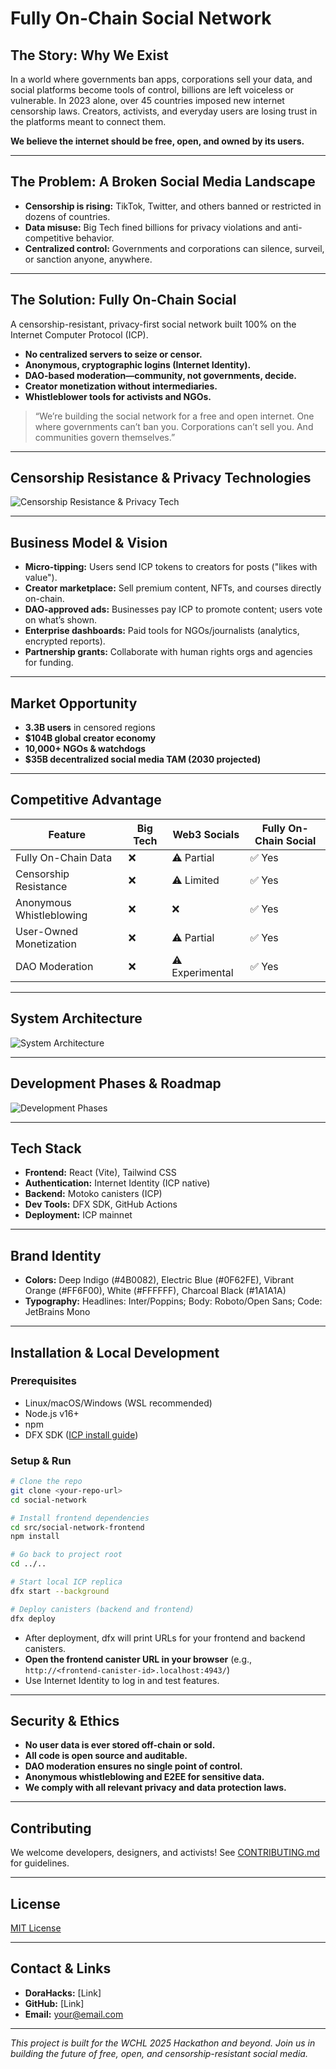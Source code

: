 # Fully On-Chain Social Network

## The Story: Why We Exist

In a world where governments ban apps, corporations sell your data, and social platforms become tools of control, billions are left voiceless or vulnerable. In 2023 alone, over 45 countries imposed new internet censorship laws. Creators, activists, and everyday users are losing trust in the platforms meant to connect them.

**We believe the internet should be free, open, and owned by its users.**

---

## The Problem: A Broken Social Media Landscape
- **Censorship is rising:** TikTok, Twitter, and others banned or restricted in dozens of countries.
- **Data misuse:** Big Tech fined billions for privacy violations and anti-competitive behavior.
- **Centralized control:** Governments and corporations can silence, surveil, or sanction anyone, anywhere.

---

## The Solution: Fully On-Chain Social
A censorship-resistant, privacy-first social network built 100% on the Internet Computer Protocol (ICP).
- **No centralized servers to seize or censor.**
- **Anonymous, cryptographic logins (Internet Identity).**
- **DAO-based moderation—community, not governments, decide.**
- **Creator monetization without intermediaries.**
- **Whistleblower tools for activists and NGOs.**

> “We’re building the social network for a free and open internet. One where governments can’t ban you. Corporations can’t sell you. And communities govern themselves.”

---

## Censorship Resistance & Privacy Technologies
![Censorship Resistance & Privacy Tech](./docs/Censorship%20Resistance%20&%20Privacy%20Technologies%20Diagram.png)

---

## Business Model & Vision
- **Micro-tipping:** Users send ICP tokens to creators for posts ("likes with value").
- **Creator marketplace:** Sell premium content, NFTs, and courses directly on-chain.
- **DAO-approved ads:** Businesses pay ICP to promote content; users vote on what’s shown.
- **Enterprise dashboards:** Paid tools for NGOs/journalists (analytics, encrypted reports).
- **Partnership grants:** Collaborate with human rights orgs and agencies for funding.

---

## Market Opportunity
- **3.3B users** in censored regions
- **$104B global creator economy**
- **10,000+ NGOs & watchdogs**
- **$35B decentralized social media TAM (2030 projected)**

---

## Competitive Advantage
| Feature                  | Big Tech | Web3 Socials | Fully On-Chain Social |
|-------------------------|----------|--------------|----------------------|
| Fully On-Chain Data     | ❌       | ⚠️ Partial   | ✅ Yes               |
| Censorship Resistance   | ❌       | ⚠️ Limited   | ✅ Yes               |
| Anonymous Whistleblowing| ❌       | ❌           | ✅ Yes               |
| User-Owned Monetization | ❌       | ⚠️ Partial   | ✅ Yes               |
| DAO Moderation          | ❌       | ⚠️ Experimental| ✅ Yes              |

---

## System Architecture
![System Architecture](./docs/Fully%20On-Chain%20Social%20Network%20Architecture.png)

---

## Development Phases & Roadmap
![Development Phases](./docs/Desarrollo%20de%20Red%20Social%20On-Chain.png)

---

## Tech Stack
- **Frontend:** React (Vite), Tailwind CSS
- **Authentication:** Internet Identity (ICP native)
- **Backend:** Motoko canisters (ICP)
- **Dev Tools:** DFX SDK, GitHub Actions
- **Deployment:** ICP mainnet

---

## Brand Identity
- **Colors:** Deep Indigo (#4B0082), Electric Blue (#0F62FE), Vibrant Orange (#FF6F00), White (#FFFFFF), Charcoal Black (#1A1A1A)
- **Typography:** Headlines: Inter/Poppins; Body: Roboto/Open Sans; Code: JetBrains Mono

---

## Installation & Local Development

### Prerequisites
- Linux/macOS/Windows (WSL recommended)
- Node.js v16+
- npm
- DFX SDK ([ICP install guide](https://internetcomputer.org/docs/current/developer-docs/setup/install))

### Setup & Run

```bash
# Clone the repo
git clone <your-repo-url>
cd social-network

# Install frontend dependencies
cd src/social-network-frontend
npm install

# Go back to project root
cd ../..

# Start local ICP replica
dfx start --background

# Deploy canisters (backend and frontend)
dfx deploy
```

- After deployment, dfx will print URLs for your frontend and backend canisters.
- **Open the frontend canister URL in your browser** (e.g., `http://<frontend-canister-id>.localhost:4943/`)
- Use Internet Identity to log in and test features.

---

## Security & Ethics
- **No user data is ever stored off-chain or sold.**
- **All code is open source and auditable.**
- **DAO moderation ensures no single point of control.**
- **Anonymous whistleblowing and E2EE for sensitive data.**
- **We comply with all relevant privacy and data protection laws.**

---

## Contributing
We welcome developers, designers, and activists! See [CONTRIBUTING.md](./CONTRIBUTING.md) for guidelines.

---

## License
[MIT License](./LICENSE)

---

## Contact & Links
- **DoraHacks:** [Link]
- **GitHub:** [Link]
- **Email:** your@email.com

---

*This project is built for the WCHL 2025 Hackathon and beyond. Join us in building the future of free, open, and censorship-resistant social media.*
